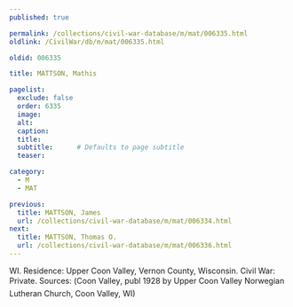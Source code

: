 ```yaml
---
published: true

permalink: /collections/civil-war-database/m/mat/006335.html
oldlink: /CivilWar/db/m/mat/006335.html

oldid: 006335

title: MATTSON, Mathis

pagelist:
  exclude: false
  order: 6335
  image: 
  alt:
  caption:
  title:
  subtitle:      # Defaults to page subtitle
  teaser:

category: 
  - M 
  - MAT

previous:
  title: MATTSON, James
  url: /collections/civil-war-database/m/mat/006334.html  
next:
  title: MATTSON, Thomas O.
  url: /collections/civil-war-database/m/mat/006336.html   
---
```

WI. Residence: Upper Coon Valley, Vernon County, Wisconsin. Civil War: Private. Sources: (&#147;Coon Valley&#148;, publ 1928 by Upper Coon Valley Norwegian Lutheran Church, Coon Valley, WI)